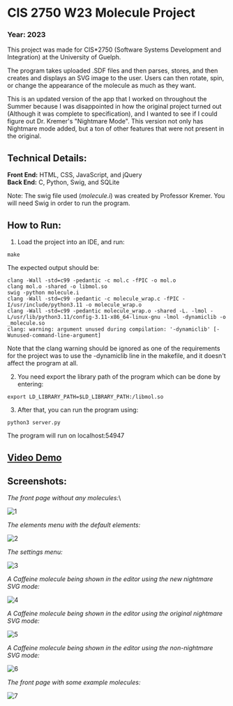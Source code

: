 # CIS 2750 W23 Molecule Project
### Year: 2023
This project was made for CIS\*2750 (Software Systems Development and Integration) at the University of Guelph.

The program takes uploaded .SDF files and then parses, stores, and then creates and displays an SVG image to the user. Users can then rotate, spin, or change the appearance of the molecule as much as they want.

This is an updated version of the app that I worked on throughout the Summer because I was disappointed in how the original project turned out (Although it was complete to specification), and I wanted to see if I could figure out Dr. Kremer's "Nightmare Mode". This version not only has Nightmare mode added, but a ton of other features that were not present in the original.

## Technical Details:
**Front End:** HTML, CSS, JavaScript, and jQuery<br/>
**Back End:** C, Python, Swig, and SQLite

Note: The swig file used (*molecule.i*) was created by Professor Kremer. You will need Swig in order to run the program.

## How to Run:
1. Load the project into an IDE, and run:
```
make
```
The expected output should be:
```
clang -Wall -std=c99 -pedantic -c mol.c -fPIC -o mol.o
clang mol.o -shared -o libmol.so
swig -python molecule.i
clang -Wall -std=c99 -pedantic -c molecule_wrap.c -fPIC -I/usr/include/python3.11 -o molecule_wrap.o
clang -Wall -std=c99 -pedantic molecule_wrap.o -shared -L. -lmol -L/usr/lib/python3.11/config-3.11-x86_64-linux-gnu -lmol -dynamiclib -o _molecule.so
clang: warning: argument unused during compilation: '-dynamiclib' [-Wunused-command-line-argument]
````
Note that the clang warning should be ignored as one of the requirements for the project was to use the -dynamiclib line in the makefile, and it doesn't affect the program at all.

2. You need export the library path of the program which can be done by entering:
```
export LD_LIBRARY_PATH=$LD_LIBRARY_PATH:/libmol.so
```
3. After that, you can run the program using:
```
python3 server.py
```
The program will run on localhost:54947

## [Video Demo](https://msirna.github.io/static/videos/MolDB%20Demo.mp4)

## Screenshots:

*The front page without any molecules:*\

![1](https://github.com/msirna/CIS2750-W23-MolDB/assets/91761269/2a68cec4-0983-43d1-a8a2-5af340b513b1)

*The elements menu with the default elements:*

![2](https://github.com/msirna/CIS2750-W23-MolDB/assets/91761269/0fbd79e2-9443-48a1-a2a9-98b2ac944ed4)

*The settings menu:*

![3](https://github.com/msirna/CIS2750-W23-MolDB/assets/91761269/22366976-2cd7-4db2-b365-d1ab4827f313)

*A Caffeine molecule being shown in the editor using the new nightmare SVG mode:*

![4](https://github.com/msirna/CIS2750-W23-MolDB/assets/91761269/d3e68704-915f-4193-aa71-68614adfe484)

*A Caffeine molecule being shown in the editor using the original nightmare SVG mode:*

![5](https://github.com/msirna/CIS2750-W23-MolDB/assets/91761269/660c10e0-f051-4d51-893d-7dc031d3691f)

*A Caffeine molecule being shown in the editor using the non-nightmare SVG mode:*

![6](https://github.com/msirna/CIS2750-W23-MolDB/assets/91761269/59098e15-9de9-4ba1-9d46-58e4b680d96b)

*The front page with some example molecules:*

![7](https://github.com/msirna/CIS2750-W23-MolDB/assets/91761269/abda94b2-791b-4e6e-b7d9-c8a2b6223547)
